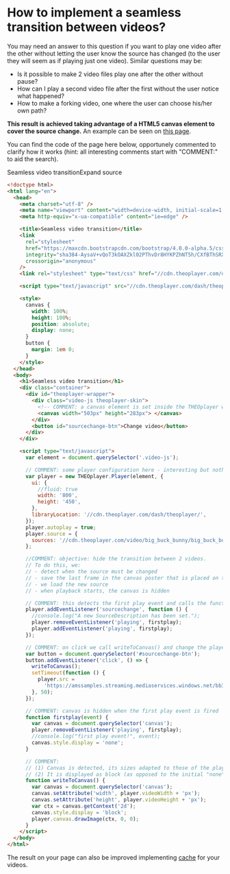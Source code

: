 # How to implement a seamless transition between videos?

You may need an answer to this question if you want to play one video after the other without letting the user know the source has changed (to the user they will seem as if playing just one video). Similar questions may be:

- Is it possible to make 2 video files play one after the other without pause?
- How can I play a second video file after the first without the user notice what happened?
- How to make a forking video, one where the user can choose his/her own path?

**This result is achieved taking advantage of a HTML5 canvas element to cover the source change.** An example can be seen on [this page](http://cdn.theoplayer.com/demos/confluence/seamless-video-transition.html).

You can find the code of the page here below, opportunely commented to clarify how it works (hint: all interesting comments start with "COMMENT:" to aid the search).

Seamless video transitionExpand source

```html
<!doctype html>
<html lang="en">
  <head>
    <meta charset="utf-8" />
    <meta name="viewport" content="width=device-width, initial-scale=1, shrink-to-fit=no" />
    <meta http-equiv="x-ua-compatible" content="ie=edge" />

    <title>Seamless video transition</title>
    <link
      rel="stylesheet"
      href="https://maxcdn.bootstrapcdn.com/bootstrap/4.0.0-alpha.5/css/bootstrap.min.css"
      integrity="sha384-AysaV+vQoT3kOAXZkl02PThvDr8HYKPZhNT5h/CXfBThSRXQ6jW5DO2ekP5ViFdi"
      crossorigin="anonymous"
    />
    <link rel="stylesheet" type="text/css" href="//cdn.theoplayer.com/dash/theoplayer/ui.css" />

    <script type="text/javascript" src="//cdn.theoplayer.com/dash/theoplayer/THEOplayer.js"></script>

    <style>
      canvas {
        width: 100%;
        height: 100%;
        position: absolute;
        display: none;
      }
      button {
        margin: 1em 0;
      }
    </style>
  </head>
  <body>
    <h1>Seamless video transition</h1>
    <div class="container">
      <div id="theoplayer-wrapper">
        <div class="video-js theoplayer-skin">
          <!-- COMMENT: a canvas element is set inside the THEOplayer wrapper. Initial sizes are set but will be reset when the canvas is called -->
          <canvas width="503px" height="283px"> </canvas>
        </div>
        <button id="sourcechange-btn">Change video</button>
      </div>
    </div>

    <script type="text/javascript">
      var element = document.querySelector('.video-js');

      // COMMENT: some player configuration here - interesting but nothing related to this example
      var player = new THEOplayer.Player(element, {
        ui: {
          //fluid: true
          width: '800',
          height: '450',
        },
        libraryLocation: '//cdn.theoplayer.com/dash/theoplayer/',
      });
      player.autoplay = true;
      player.source = {
        sources: '//cdn.theoplayer.com/video/big_buck_bunny/big_buck_bunny_metadata.m3u8',
      };

      //COMMENT: objective: hide the transition between 2 videos.
      // To do this, we:
      // - detect when the source must be changed
      // - save the last frame in the canvas poster that is placed on top of the player
      // - we load the new source
      // - when playback starts, the canvas is hidden

      // COMMENT: this detects the first play event and calls the function firstplay()
      player.addEventListener('sourcechange', function () {
        //console.log("A new SourceDescription has been set.");
        player.removeEventListener('playing', firstplay);
        player.addEventListener('playing', firstplay);
      });

      // COMMENT: on click we call writeToCanvas() and change the player source after a small delay (time is needed for the canvas content to be loaded)
      var button = document.querySelector('#sourcechange-btn');
      button.addEventListener('click', () => {
        writeToCanvas();
        setTimeout(function () {
          player.src =
            'https://amssamples.streaming.mediaservices.windows.net/bb34a723-f69a-4231-afba-dc850f9e3da8/ChildOfThe90s.ism/manifest(format=m3u8-aapl)';
        }, 50);
      });

      // COMMENT: canvas is hidden when the first play event is fired
      function firstplay(event) {
        var canvas = document.querySelector('canvas');
        player.removeEventListener('playing', firstplay);
        //console.log("first play event!", event);
        canvas.style.display = 'none';
      }

      // COMMENT:
      // (1) Canvas is detected, its sizes adapted to those of the player and it gets the last frame as content.
      // (2) It is displayed as block (as opposed to the initial "none")
      function writeToCanvas() {
        var canvas = document.querySelector('canvas');
        canvas.setAttribute('width', player.videoWidth + 'px');
        canvas.setAttribute('height', player.videoHeight + 'px');
        var ctx = canvas.getContext('2d');
        canvas.style.display = 'block';
        player.canvas.drawImage(ctx, 0, 0);
      }
    </script>
  </body>
</html>
```

The result on your page can also be improved implementing [cache](pathname:///theoplayer/v7/api-reference/web/interfaces/Cache.html) for your videos.
